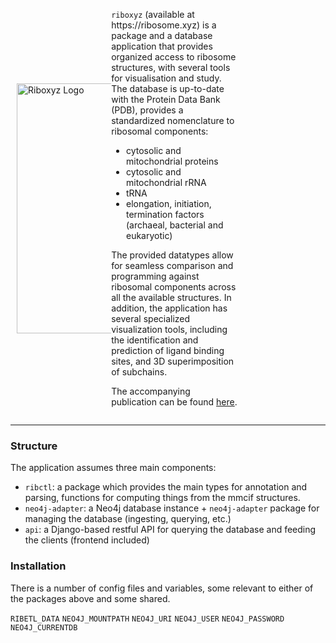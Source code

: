 <div style="display: flex; align-items: center; max-width: 800px; margin: 0 auto;">
  <div style="width: 30%;">
  <img src="./logo.png" alt="Riboxyz Logo" style="width:450px; height:400px; padding: 10px;">
  </div>
  <div style="margin-left: 10px; width: 40%;">
    <p><code>riboxyz</code> (available at https://ribosome.xyz) is a package and a database application that provides organized access to ribosome structures, with several tools for visualisation and study. The database is up-to-date with the Protein Data Bank (PDB), provides a standardized nomenclature to ribosomal components:</p>
    <ul>
      <li>cytosolic and mitochondrial proteins</li>
      <li>cytosolic and mitochondrial rRNA</li>
      <li>tRNA</li>
      <li>elongation, initiation, termination factors (archaeal, bacterial and eukaryotic)</li>
    </ul>
    <p>The provided datatypes allow for seamless comparison and programming against ribosomal components across all the available structures. In addition, the application has several specialized visualization tools, including the identification and prediction of ligand binding sites, and 3D superimposition of subchains.</p>
    <p>The accompanying publication can be found <a href="#">here</a>.</p>
  </div>
</div>



<!-- <p align="center">
<img src="./logo.png" height="400" width="450" >
</p>


## Overview

`riboxyz` (available at https://ribosome.xyz) is a package and a database application that provides organized access to ribosome structures, with several tools for visualisation and study. The database is up-to-date with the Protein Data Bank (PDB), provides a [standardized nomenclature](https://github.com/rtviii/riboxyz/blob/master/ribctl/lib/ribosome_types/types_ribosome.py) to ribosomal components:

- cytosolic and mitochondiral rproteins
- cytosolic and mitochondrial rRNA
- tRNA
- elongation, initiation, termination factors  (archaeal, bacterial and eukaryotic)

The provided datatypes allow for seamless comparison and programming against ribosomal components across all the available structures. In addition, the application has several specialized visualization tools, including the identification and prediction of ligand binding sites, and 3D superimposition of subchains.


[ The accompanying publication can be found here ](https://academic.oup.com/nar/article/51/D1/D509/6777803). -->


------------------------------------------------------------------------------------------

### Structure

The application assumes three main components:

- `ribctl`: a package which provides the main types for annotation and parsing, functions for computing things from the mmcif structures.
- `neo4j-adapter`: a Neo4j database instance + `neo4j-adapter` package for managing the database (ingesting, querying, etc.)
- `api`: a Django-based restful API for querying the database and feeding the clients (frontend included)

### Installation

There is a number of config files and variables, some relevant to either of the packages above and some shared.

`RIBETL_DATA`
`NEO4J_MOUNTPATH`
`NEO4J_URI`
`NEO4J_USER`
`NEO4J_PASSWORD`
`NEO4J_CURRENTDB`
